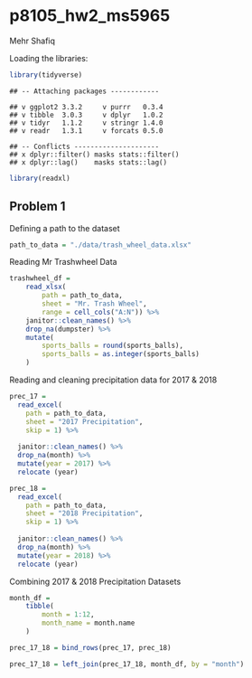 p8105\_hw2\_ms5965
================
Mehr Shafiq

Loading the libraries:

``` r
library(tidyverse)
```

    ## -- Attaching packages ------------

    ## v ggplot2 3.3.2     v purrr   0.3.4
    ## v tibble  3.0.3     v dplyr   1.0.2
    ## v tidyr   1.1.2     v stringr 1.4.0
    ## v readr   1.3.1     v forcats 0.5.0

    ## -- Conflicts ---------------------
    ## x dplyr::filter() masks stats::filter()
    ## x dplyr::lag()    masks stats::lag()

``` r
library(readxl)
```

## Problem 1

Defining a path to the dataset

``` r
path_to_data = "./data/trash_wheel_data.xlsx"
```

Reading Mr Trashwheel Data

``` r
trashwheel_df = 
    read_xlsx(
        path = path_to_data,
        sheet = "Mr. Trash Wheel",
        range = cell_cols("A:N")) %>% 
    janitor::clean_names() %>% 
    drop_na(dumpster) %>% 
    mutate(
        sports_balls = round(sports_balls),
        sports_balls = as.integer(sports_balls)
    )
```

Reading and cleaning precipitation data for 2017 & 2018

``` r
prec_17 = 
  read_excel(
    path = path_to_data,
    sheet = "2017 Precipitation",
    skip = 1) %>% 
  
  janitor::clean_names() %>% 
  drop_na(month) %>% 
  mutate(year = 2017) %>% 
  relocate (year)

prec_18 = 
  read_excel(
    path = path_to_data,
    sheet = "2018 Precipitation",
    skip = 1) %>% 
  
  janitor::clean_names() %>% 
  drop_na(month) %>% 
  mutate(year = 2018) %>% 
  relocate (year)
```

Combining 2017 & 2018 Precipitation Datasets

``` r
month_df = 
    tibble(
        month = 1:12,
        month_name = month.name
    )

prec_17_18 = bind_rows(prec_17, prec_18) 

prec_17_18 = left_join(prec_17_18, month_df, by = "month")
```
